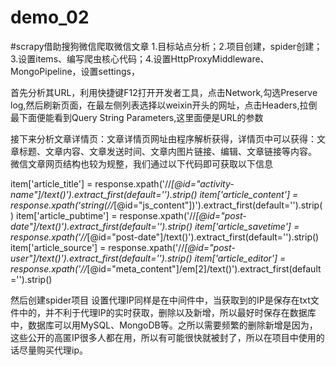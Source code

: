 # demo_02
#scrapy借助搜狗微信爬取微信文章
1.目标站点分析；2.项目创建，spider创建；3.设置items、编写爬虫核心代码；4.设置HttpProxyMiddleware、MongoPipeline，设置settings，

首先分析其URL，利用快捷键F12打开开发者工具，点击Network,勾选Preserve log,然后刷新页面，在最左侧列表选择以weixin开头的网址，点击Headers,拉倒最下面便能看到Query String Parameters,这里面便是URL的参数

接下来分析文章详情页：文章详情页网址由程序解析获得，详情页中可以获得：文章标题、文章内容、文章发送时间、文章内图片链接、编辑、文章链接等内容。
微信文章网页结构也较为规整，我们通过以下代码即可获取以下信息

item['article_title'] = response.xpath('//*[@id="activity-name"]/text()').extract_first(default='').strip()
item['article_content'] = response.xpath('string(//*[@id="js_content"])').extract_first(default='').strip()
item['article_pubtime'] = response.xpath('//*[@id="post-date"]/text()').extract_first(default='').strip()
item['article_savetime'] = response.xpath('//*[@id="post-date"]/text()').extract_first(default='').strip()
item['article_source'] = response.xpath('//*[@id="post-user"]/text()').extract_first(default='').strip()
item['article_editor'] = response.xpath('//*[@id="meta_content"]/em[2]/text()').extract_first(default='').strip()

然后创建spider项目
设置代理IP同样是在中间件中，当获取到的IP是保存在txt文件中的，并不利于代理IP的实时获取，删除以及新增，所以最好时保存在数据库中，数据库可以用MySQL、MongoDB等。之所以需要频繁的删除新增是因为，这些公开的高匿IP很多人都在用，所以有可能很快就被封了，所以在项目中使用的话尽量购买代理ip。



